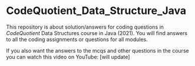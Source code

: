 # CodeQuotient_Data_Structure_Java
This repository is about solution/answers for coding questions in *CodeQuotient* Data Structures course in Java (2021). You will find answers to all the coding assignments or questions for all modules. 

If you also want the answers to the mcqs and other questions in the course you can watch this video on YouTube: [will update]
